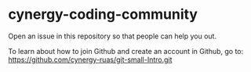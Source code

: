 # cynergy-coding-community
Open an issue in this repository so that people can help you out.

To learn about how to join Github and create an account in Github, go to: https://github.com/cynergy-ruas/git-small-Intro.git



